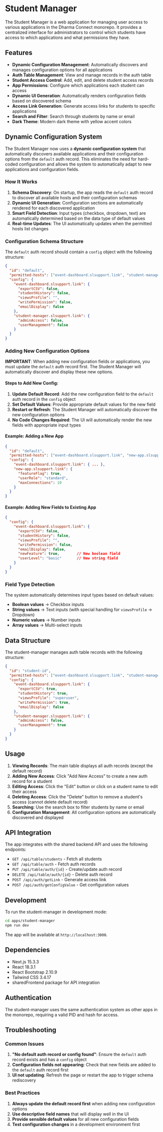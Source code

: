 # Student Manager

The Student Manager is a web application for managing user access to various applications in the Dharma Connect monorepo. It provides a centralized interface for administrators to control which students have access to which applications and what permissions they have.

## Features

- **Dynamic Configuration Management**: Automatically discovers and manages configuration options for all applications
- **Auth Table Management**: View and manage records in the auth table
- **Student Access Control**: Add, edit, and delete student access records
- **App Permissions**: Configure which applications each student can access
- **Dynamic UI Generation**: Automatically renders configuration fields based on discovered schema
- **Access Link Generation**: Generate access links for students to specific applications
- **Search and Filter**: Search through students by name or email
- **Dark Theme**: Modern dark theme with yellow accent colors

## Dynamic Configuration System

The Student Manager now uses a **dynamic configuration system** that automatically discovers available applications and their configuration options from the `default` auth record. This eliminates the need for hard-coded configuration and allows the system to automatically adapt to new applications and configuration fields.

### How It Works

1. **Schema Discovery**: On startup, the app reads the `default` auth record to discover all available hosts and their configuration schemas
2. **Dynamic UI Generation**: Configuration sections are automatically rendered for each discovered application
3. **Smart Field Detection**: Input types (checkbox, dropdown, text) are automatically determined based on the data type of default values
4. **Real-time Updates**: The UI automatically updates when the permitted hosts list changes

### Configuration Schema Structure

The `default` auth record should contain a `config` object with the following structure:

```json
{
  "id": "default",
  "permitted-hosts": ["event-dashboard.slsupport.link", "student-manager.slsupport.link"],
  "config": {
    "event-dashboard.slsupport.link": {
      "exportCSV": false,
      "studentHistory": false,
      "viewsProfile": "",
      "writePermission": false,
      "emailDisplay": false
    },
    "student-manager.slsupport.link": {
      "adminAccess": false,
      "userManagement": false
    }
  }
}
```

### Adding New Configuration Options

**IMPORTANT**: When adding new configuration fields or applications, you must update the `default` auth record first. The Student Manager will automatically discover and display these new options.

#### Steps to Add New Config:

1. **Update Default Record**: Add the new configuration field to the `default` auth record in the `config` object
2. **Set Default Values**: Provide appropriate default values for the new field
3. **Restart or Refresh**: The Student Manager will automatically discover the new configuration options
4. **No Code Changes Required**: The UI will automatically render the new fields with appropriate input types

#### Example: Adding a New App

```json
{
  "id": "default",
  "permitted-hosts": ["event-dashboard.slsupport.link", "new-app.slsupport.link"],
  "config": {
    "event-dashboard.slsupport.link": { ... },
    "new-app.slsupport.link": {
      "featureFlag": true,
      "userRole": "standard",
      "maxConnections": 10
    }
  }
}
```

#### Example: Adding New Fields to Existing App

```json
{
  "config": {
    "event-dashboard.slsupport.link": {
      "exportCSV": false,
      "studentHistory": false,
      "viewsProfile": "",
      "writePermission": false,
      "emailDisplay": false,
      "newFeature": true,        // New boolean field
      "userLevel": "basic"       // New string field
    }
  }
}
```

### Field Type Detection

The system automatically determines input types based on default values:

- **Boolean values** → Checkbox inputs
- **String values** → Text inputs (with special handling for `viewsProfile` → Dropdown)
- **Numeric values** → Number inputs
- **Array values** → Multi-select inputs

## Data Structure

The student-manager manages auth table records with the following structure:

```json
{
  "id": "student-id",
  "permitted-hosts": ["event-dashboard.slsupport.link", "student-manager.slsupport.link"],
  "config": {
    "event-dashboard.slsupport.link": {
      "exportCSV": true,
      "studentHistory": true,
      "viewsProfile": "superuser",
      "writePermission": true,
      "emailDisplay": false
    },
    "student-manager.slsupport.link": {
      "adminAccess": false,
      "userManagement": true
    }
  }
}
```

## Usage

1. **Viewing Records**: The main table displays all auth records (except the default record)
2. **Adding New Access**: Click "Add New Access" to create a new auth record for a student
3. **Editing Access**: Click the "Edit" button or click on a student name to edit their access
4. **Deleting Access**: Click the "Delete" button to remove a student's access (cannot delete default record)
5. **Searching**: Use the search box to filter students by name or email
6. **Configuration Management**: All configuration options are automatically discovered and displayed

## API Integration

The app integrates with the shared backend API and uses the following endpoints:

- `GET /api/table/students` - Fetch all students
- `GET /api/table/auth` - Fetch auth records
- `PUT /api/table/auth/{id}` - Create/update auth record
- `DELETE /api/table/auth/{id}` - Delete auth record
- `POST /api/auth/getLink` - Generate access link
- `POST /api/auth/getConfigValue` - Get configuration values

## Development

To run the student-manager in development mode:

```bash
cd apps/student-manager
npm run dev
```

The app will be available at `http://localhost:3000`.

## Dependencies

- Next.js 15.3.3
- React 18.3.1
- React Bootstrap 2.10.9
- Tailwind CSS 3.4.17
- sharedFrontend package for API integration

## Authentication

The student-manager uses the same authentication system as other apps in the monorepo, requiring a valid PID and hash for access.

## Troubleshooting

### Common Issues

1. **"No default auth record or config found"**: Ensure the `default` auth record exists and has a `config` object
2. **Configuration fields not appearing**: Check that new fields are added to the `default` auth record first
3. **UI not updating**: Refresh the page or restart the app to trigger schema rediscovery

### Best Practices

1. **Always update the default record first** when adding new configuration options
2. **Use descriptive field names** that will display well in the UI
3. **Provide sensible default values** for all new configuration fields
4. **Test configuration changes** in a development environment first 